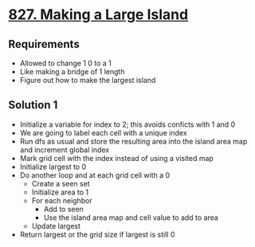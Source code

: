 # [827. Making a Large Island](https://leetcode.com/problems/making-a-large-island/)

## Requirements

- Allowed to change 1 0 to a 1
- Like making a bridge of 1 length
- Figure out how to make the largest island

## Solution 1

- Initialize a variable for index to 2; this avoids conficts with 1 and 0
- We are going to label each cell with a unique index
- Run dfs as usual and store the resulting area into the island area map and increment global index
- Mark grid cell with the index instead of using a visited map
- Initialize largest to 0
- Do another loop and at each grid cell with a 0
  - Create a seen set
  - Initialize area to 1
  - For each neighbor
    - Add to seen
    - Use the island area map and cell value to add to area
  - Update largest
- Return largest or the grid size if largest is still 0
